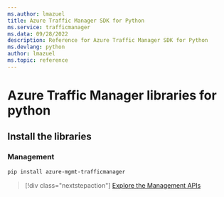 ```yaml
---
ms.author: lmazuel
title: Azure Traffic Manager SDK for Python
ms.service: trafficmanager
ms.data: 09/28/2022
description: Reference for Azure Traffic Manager SDK for Python
ms.devlang: python
author: lmazuel
ms.topic: reference
---
```

# Azure Traffic Manager libraries for python

## Install the libraries

### Management

```bash
pip install azure-mgmt-trafficmanager
```

> [!div class="nextstepaction"]
> [Explore the Management APIs](/python/api/overview/azure/trafficmanager/management)